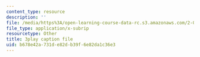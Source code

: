 ```yaml
---
content_type: resource
description: ''
file: /media/https%3A/open-learning-course-data-rc.s3.amazonaws.com/2-003sc-engineering-dynamics-fall-2011/b678e42a731de82db39f6e82da1c36e3_YZ9y4zcfCPs.srt
file_type: application/x-subrip
resourcetype: Other
title: 3play caption file
uid: b678e42a-731d-e82d-b39f-6e82da1c36e3
---
```

